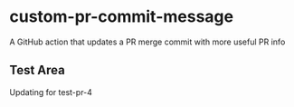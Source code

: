 # custom-pr-commit-message

A GitHub action that updates a PR merge commit with more useful PR info

## Test Area

Updating for test-pr-4
